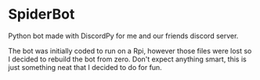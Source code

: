 # SpiderBot
Python bot made with DiscordPy for me and our friends discord server.

The bot was initially coded to run on a Rpi, however those files were lost so I decided to rebuild the bot from zero.
Don't expect anything smart, this is just something neat that I decided to do for fun.
